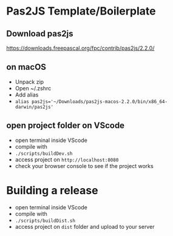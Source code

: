 # Pas2JS Template/Boilerplate

## Download pas2js
https://downloads.freepascal.org/fpc/contrib/pas2js/2.2.0/

## on macOS
- Unpack zip
- Open ~/.zshrc
- Add alias
- ```alias pas2js='~/Downloads/pas2js-macos-2.2.0/bin/x86_64-darwin/pas2js'```

## open project folder on VScode
- open terminal inside VScode
- compile with 
- ```./scripts/buildDev.sh```
- access project on ```http://localhost:8080```
- check your browser console to see if the project works

# Building a release
- open terminal inside VScode
- compile with 
- ```./scripts/buildDist.sh```
- access project on ```dist``` folder and upload to your server
